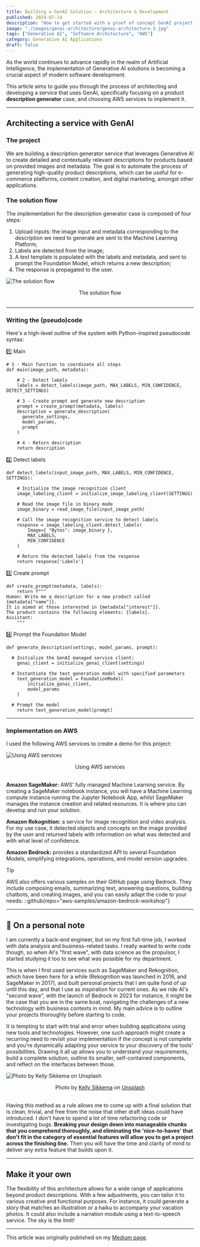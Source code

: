 ```yaml
---
title: Building a GenAI Solution — Architecture & Development
published: 2024-07-14
description: "How to get started with a proof of concept GenAI project, including service architecture and code implementation."
image: "./images/genai-architecture/genai-architecture-3.jpg"
tags: ["Generative AI", "Software Architecture", "AWS"]
category: Generative AI Applications
draft: false
---
```


As the world continues to advance rapidly in the realm of Artificial Intelligence, the implementation of Generative AI solutions is becoming a crucial aspect of modern software development.

This article aims to guide you through the process of architecting and developing a service that uses GenAI, specifically focusing on a product **description generator** case, and choosing AWS services to implement it.

---

## Architecting a service with GenAI
### The project
We are building a description generator service that leverages Generative AI to create detailed and contextually relevant descriptions for products based on provided images and metadata. The goal is to automate the process of generating high-quality product descriptions, which can be useful for e-commerce platforms, content creation, and digital marketing, amongst other applications.

### The solution flow
The implementation for the description generator case is composed of four steps:
1. Upload inputs: the image input and metadata corresponding to the description we need to generate are sent to the Machine Learning Platform;
2. Labels are detected from the image;
3. A text template is populated with the labels and metadata, and sent to prompt the Foundation Model, which returns a new description;
4. The response is propagated to the user.

![The solution flow](./images/genai-architecture/genai-architecture-1.jpg)
<div style="text-align: center;">
  The solution flow
</div>
<br>

---

### Writing the (pseudo)code
Here's a high-level outline of the system with Python-inspired pseudocode syntax:

1️⃣ Main
```
# 1 - Main function to coordinate all steps
def main(image_path, metadata):
    
    # 2 - Detect labels
    labels = detect_labels(image_path, MAX_LABELS, MIN_CONFIDENCE, DETECT_SETTINGS)
    
    # 3 - Create prompt and generate new description
    prompt = create_prompt(metadata, labels)
    description = generate_description(
      generate_settings,
      model_params,
      prompt
    )
    
    # 4 - Return description
    return description
```

2️⃣ Detect labels
```
def detect_labels(input_image_path, MAX_LABELS, MIN_CONFIDENCE, SETTINGS):

    # Initialize the image recognition client
    image_labeling_client = initialize_image_labeling_client(SETTINGS)
    
    # Read the image file in binary mode
    image_binary = read_image_file(input_image_path)
    
    # Call the image recognition service to detect labels
    response = image_labeling_client.detect_labels(
        Image={ "Bytes": image_binary },
        MAX_LABELS,
        MIN_CONFIDENCE
    )
    
    # Return the detected labels from the response
    return response['Labels']
```

3️⃣ Create prompt
```
def create_prompt(metadata, labels):
    return f"""
Human: Write me a description for a new product called {metadata["name"]}.
It is aimed at those interested in {metadata["interest"]}.
The product contains the following elements: {labels}.
Assistant:
    """
```

4️⃣ Prompt the Foundation Model
```
def generate_description(settings, model_params, prompt):
 
  # Initialize the GenAI managed service client:
    genai_client = initialize_genai_client(settings)
    
  # Instantiate the text generation model with specified parameters
    text_generation_model = FoundationModel(
        initialize_genai_client,
        model_params
    )
  
  # Prompt the model
    return text_generation_model(prompt)
```

---
### Implementation on AWS
I used the following AWS services to create a demo for this project:

![Using AWS services](./images/genai-architecture/genai-architecture-2.jpg)
<div style="text-align: center;">
  Using AWS services
</div>
<br>

**Amazon SageMaker:** AWS' fully managed Machine Learning service. By creating a SageMaker notebook instance, you will have a Machine Learning compute instance running the Jupyter Notebook App, whilst SageMaker manages the instance creation and related resources. It is where you can develop and run your solution.

**Amazon Rekognition:** a service for image recognition and video analysis. For my use case, it detected objects and concepts on the image provided by the user and returned labels with information on what was detected and with what level of confidence.

**Amazon Bedrock:** provides a standardized API to several Foundation Models, simplifying integrations, operations, and model version upgrades.

> [!TIP]
> AWS also offers various samples on their GitHub page using Bedrock. They include composing emails, summarizing text, answering questions, building chatbots, and creating images, and you can easily adapt the code to your needs:
> ::github{repo="aws-samples/amazon-bedrock-workshop"}

---

## 📖 On a personal note
I am currently a back-end engineer, but on my first full-time job, I worked with data analysis and business-related tasks. I really wanted to write code though, so when AI's "first wave", with data science as the propulsor, I started studying it too to see what was possible for my department.

This is when I first used services such as SageMaker and Rekognition, which have been here for a while (Rekognition was launched in 2016, and SageMaker in 2017), and built personal projects that I am quite fond of up until this day, and that I use as inspiration for current ones.
As we ride AI's "second wave", with the launch of Bedrock in 2023 for instance, it might be the case that you are in the same boat, navigating the challenges of a new technology with business contexts in mind. My main advice is to outline your projects thoroughly before starting to code.

It is tempting to start with trial and error when building applications using new tools and technologies. However, one such approach might create a recurring need to revisit your implementation if the concept is not complete and you're dynamically adapting your service to your discovery of the tools' possibilities. Drawing it all up allows you to understand your requirements, build a complete solution, outline its smaller, self-contained components, and reflect on the interfaces between those.

![Photo by Kelly Sikkema on Unsplash](./images/genai-architecture/genai-architecture-3.jpg)
<div style="text-align: center;">
  Photo by <a href="https://unsplash.com/@kellysikkema?utm_source=medium&utm_medium=referral">Kelly Sikkema</a> on <a href="https://unsplash.com/?utm_source=medium&utm_medium=referral">Unsplash</a>
</div>
<br>

Having this method as a rule allows me to come up with a final solution that is clean, trivial, and free from the noise that other draft ideas could have introduced. I don't have to spend a lot of time refactoring code or investigating bugs. **Breaking your design down into manageable chunks that you comprehend thoroughly, and eliminating the 'nice-to-haves' that don't fit in the category of essential features will allow you to get a project across the finishing line.** Then you will have the time and clarity of mind to deliver any extra feature that builds upon it.

---

## Make it your own
The flexibility of this architecture allows for a wide range of applications beyond product descriptions. With a few adjustments, you can tailor it to various creative and functional purposes. For instance, it could generate a story that matches an illustration or a haiku to accompany your vacation photos. It could also include a narration module using a text-to-speech service. The sky is the limit!

---

This article was originally published on my [Medium page](https://medium.com/@grinsteinmonique).
